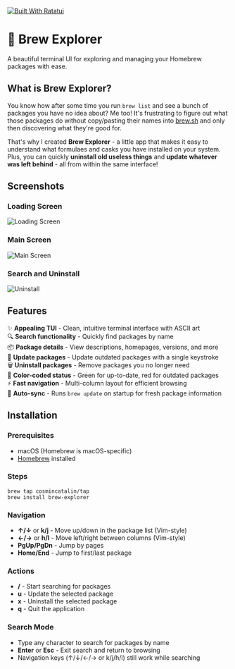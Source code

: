 [![Built With Ratatui](https://ratatui.rs/built-with-ratatui/badge.svg)](https://ratatui.rs/)

# 🍺 Brew Explorer

A beautiful terminal UI for exploring and managing your Homebrew packages with ease.

## What is Brew Explorer?

You know how after some time you run `brew list` and see a bunch of packages you have no idea about? Me too! It's frustrating to figure out what those packages do without copy/pasting their names into [brew.sh](https://brew.sh) and only then discovering what they're good for.  

That's why I created **Brew Explorer** - a little app that makes it easy to understand what formulaes and casks you have installed on your system.   
Plus, you can quickly **uninstall old useless things** and **update whatever was left behind** - all from within the same interface!

## Screenshots

### Loading Screen
![Loading Screen](.resources/loading_screen.png)

### Main Screen

![Main Screen](.resources/main_screen.png)

### Search and Uninstall

![Uninstall](.resources/uninstall.png)

## Features

✨ **Appealing TUI** - Clean, intuitive terminal interface with ASCII art  
🔍 **Search functionality** - Quickly find packages by name  
📦 **Package details** - View descriptions, homepages, versions, and more  
🔄 **Update packages** - Update outdated packages with a single keystroke  
🗑️ **Uninstall packages** - Remove packages you no longer need  
🎨 **Color-coded status** - Green for up-to-date, red for outdated packages  
⚡ **Fast navigation** - Multi-column layout for efficient browsing  
🚀 **Auto-sync** - Runs `brew update` on startup for fresh package information

## Installation

### Prerequisites

- macOS (Homebrew is macOS-specific)
- [Homebrew](https://brew.sh) installed

### Steps

```shell
brew tap cosmincatalin/tap
brew install brew-explorer
```

### Navigation

- **↑/↓** or **k/j** - Move up/down in the package list (Vim-style)
- **←/→** or **h/l** - Move left/right between columns (Vim-style)
- **PgUp/PgDn** - Jump by pages
- **Home/End** - Jump to first/last package

### Actions

- **/** - Start searching for packages
- **u** - Update the selected package
- **x** - Uninstall the selected package
- **q** - Quit the application

### Search Mode

- Type any character to search for packages by name
- **Enter** or **Esc** - Exit search and return to browsing
- Navigation keys (↑/↓/←/→ or k/j/h/l) still work while searching
